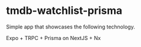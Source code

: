 # tmdb-watchlist-prisma

Simple app that showcases the following technology.

Expo + TRPC + Prisma on NextJS + Nx
